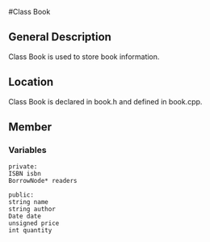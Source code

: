 #Class Book
## General Description  
Class Book is used to store book information.
## Location
Class Book is declared in book.h and defined in book.cpp.  
## Member
### Variables
    private:
    ISBN isbn
    BorrowNode* readers  
    
    public:  
    string name  
    string author  
    Date date  
    unsigned price  
    int quantity  